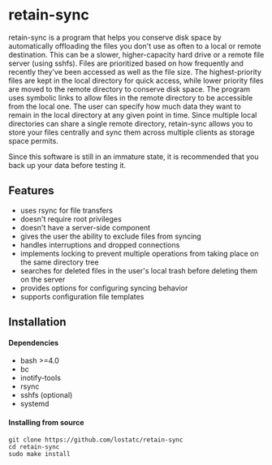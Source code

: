 # retain-sync
retain-sync is a program that helps you conserve disk space by automatically
offloading the files you don't use as often to a local or remote destination.
This can be a slower, higher-capacity hard drive or a remote file server (using
sshfs). Files are prioritized based on how frequently and recently they've been
accessed as well as the file size. The highest-priority files are kept in the
local directory for quick access, while lower priority files are moved to the
remote directory to conserve disk space. The program uses symbolic links to
allow files in the remote directory to be accessible from the local one. The
user can specify how much data they want to remain in the local directory at
any given point in time. Since multiple local directories can share a single
remote directory, retain-sync allows you to store your files centrally and sync
them across multiple clients as storage space permits.

Since this software is still in an immature state, it is recommended that you
back up your data before testing it.

## Features
* uses rsync for file transfers
* doesn't require root privileges
* doesn't have a server-side component
* gives the user the ability to exclude files from syncing
* handles interruptions and dropped connections
* implements locking to prevent multiple operations from taking place on the
  same directory tree
* searches for deleted files in the user's local trash before deleting them on
  the server
* provides options for configuring syncing behavior
* supports configuration file templates

## Installation
#### Dependencies
* bash >=4.0
* bc
* inotify-tools
* rsync
* sshfs (optional)
* systemd

#### Installing from source
```
git clone https://github.com/lostatc/retain-sync
cd retain-sync
sudo make install
```
